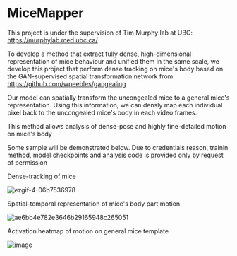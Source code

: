 # MiceMapper

This project is under the supervision of Tim Murphy lab at UBC: https://murphylab.med.ubc.ca/

To develop a method that extract fully dense, high-dimensional representation of mice behaviour and unified them in the same scale, we develop this project that perform dense tracking on mice's body based on the GAN-supervised spatial transformation network from https://github.com/wpeebles/gangealing 

Our model can spatially transform the uncongealed mice to a general mice's representation. Using this information, we can densly map each individual pixel back to the uncongealed mice's body in each video frames.

This method allows analysis of dense-pose and highly fine-detailed motion on mice's body

Some sample will be demonstrated below. Due to credentials reason, trainin method, model checkpoints and analysis code is provided only by request of permission

Dense-tracking of mice

![ezgif-4-06b7536978](https://user-images.githubusercontent.com/87956324/202588677-adf7e82c-fae8-4803-9b4f-b01bd5c047e8.gif)

Spatial-temporal representation of mice's body part motion

![ae6bb4e782e3646b29165948c265051](https://user-images.githubusercontent.com/87956324/202588897-35f5a8b2-0d74-4088-8411-0a0a95dcde2e.jpg)


Activation heatmap of motion on general mice template

![image](https://user-images.githubusercontent.com/87956324/202589116-868a5589-e8a1-49d8-a756-892a0d1099b8.png)
